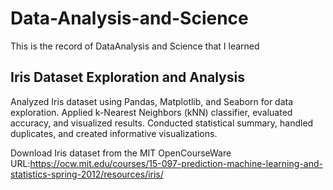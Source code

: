 # Data-Analysis-and-Science
  This is the record of DataAnalysis and Science that I learned

## Iris Dataset Exploration and Analysis
  
Analyzed Iris dataset using Pandas, Matplotlib, and Seaborn for data exploration.
Applied k-Nearest Neighbors (kNN) classifier, evaluated accuracy, and visualized results.
Conducted statistical summary, handled duplicates, and created informative visualizations.

Download Iris dataset from the MIT OpenCourseWare
URL:https://ocw.mit.edu/courses/15-097-prediction-machine-learning-and-statistics-spring-2012/resources/iris/
